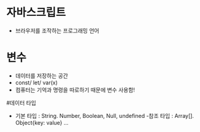 # 자바스크립트

- 브라우저를 조작하는 프로그래밍 언어

# 변수

- 데이터를 저장하는 공간
- const/ let/ var(x)
- 컴퓨터는 기억과 명령을 따로하기 때문에 변수 사용함!

#데이터 타입

- 기본 타입 : String. Number, Boolean, Null, undefined -참조 타입 : Array[]. Object{key: value}
  ...
